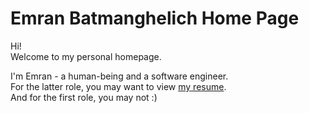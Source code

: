 # Emran Batmanghelich Home Page
Hi!  
Welcome to my personal homepage.  

I'm Emran - a human-being and a software engineer.  
For the latter role, you may want to view [my resume](/CV/).  
And for the first role, you may not :)
